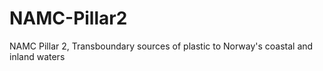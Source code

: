 # NAMC-Pillar2
NAMC Pillar 2, Transboundary sources of plastic to Norway's coastal and inland waters
